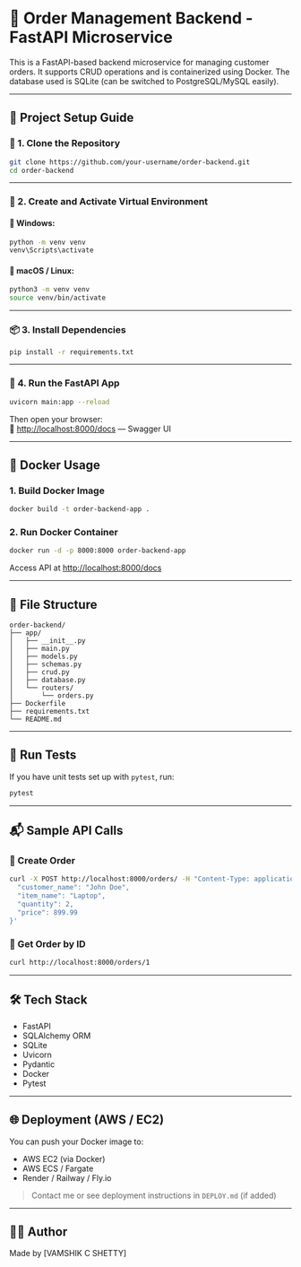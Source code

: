# 🛒 Order Management Backend - FastAPI Microservice

This is a FastAPI-based backend microservice for managing customer orders. It supports CRUD operations and is containerized using Docker. The database used is SQLite (can be switched to PostgreSQL/MySQL easily).

---

## 📁 Project Setup Guide

### 🔧 1. Clone the Repository

```bash
git clone https://github.com/your-username/order-backend.git
cd order-backend
```

---

### 🧪 2. Create and Activate Virtual Environment

#### 🔹 Windows:

```bash
python -m venv venv
venv\Scripts\activate
```

#### 🔹 macOS / Linux:

```bash
python3 -m venv venv
source venv/bin/activate
```

---

### 📦 3. Install Dependencies

```bash
pip install -r requirements.txt
```


---

### 🚀 4. Run the FastAPI App

```bash
uvicorn main:app --reload
```

Then open your browser:  
🔗 [http://localhost:8000/docs](http://localhost:8000/docs) — Swagger UI  

---

## 🐳 Docker Usage

### 1. Build Docker Image

```bash
docker build -t order-backend-app .
```

### 2. Run Docker Container

```bash
docker run -d -p 8000:8000 order-backend-app
```

Access API at [http://localhost:8000/docs](http://localhost:8000/docs)

---

## 📂 File Structure

```
order-backend/
├── app/
│   ├── __init__.py
│   ├── main.py
│   ├── models.py
│   ├── schemas.py
│   ├── crud.py
│   ├── database.py
│   └── routers/
│       └── orders.py
├── Dockerfile
├── requirements.txt
└── README.md
```

---

## 🧪 Run Tests

If you have unit tests set up with `pytest`, run:

```bash
pytest
```

---

## 📬 Sample API Calls

### 🔹 Create Order

```bash
curl -X POST http://localhost:8000/orders/ -H "Content-Type: application/json" -d '{
  "customer_name": "John Doe",
  "item_name": "Laptop",
  "quantity": 2,
  "price": 899.99
}'
```

### 🔹 Get Order by ID

```bash
curl http://localhost:8000/orders/1
```

---

## 🛠️ Tech Stack

- FastAPI  
- SQLAlchemy ORM  
- SQLite  
- Uvicorn  
- Pydantic  
- Docker  
- Pytest

---

## 🌐 Deployment (AWS / EC2)

You can push your Docker image to:
- AWS EC2 (via Docker)
- AWS ECS / Fargate
- Render / Railway / Fly.io

> Contact me or see deployment instructions in `DEPLOY.md` (if added)

---

## 👨‍💻 Author

Made  by [VAMSHIK C SHETTY]  

